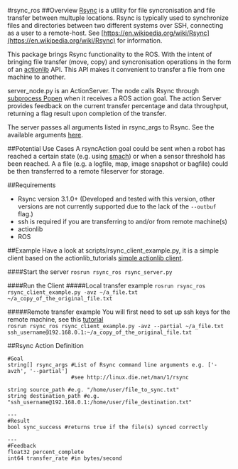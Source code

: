 #rsync_ros
##Overview
[Rsync](http://linux.die.net/man/1/rsync) is a utllity for file syncronisation and file transfer between multuple locations. Rsync is typically used to synchronize files and directories between two different systems over SSH, connecting as a user to a remote-host. See [https://en.wikipedia.org/wiki/Rsync](https://en.wikipedia.org/wiki/Rsync) for information.

This package brings Rsync functionality to the ROS. With the intent of bringing file transfer (move, copy) and syncronisation operations in the form of an [actionlib](http://wiki.ros.org/actionlib) API. This API makes it convenient to transfer a file from one machine to another.

server_node.py is an ActionServer. The node calls Rsync through [subprocess Popen](https://docs.python.org/2/library/subprocess.html#popen-constructor) when it receives a ROS action goal. The action Server provides feedback on the current transfer percentage and data throughput, returning a flag result upon completion of the transfer.

The server passes all arguments listed in rsync_args to Rsync. See the available arguments [here](http://linux.die.net/man/1/rsync).

##Potential Use Cases
A rsyncAction goal could be sent when a robot has reached a certain state (e.g. using [smach](http://wiki.ros.org/smach)) or when a sensor threshold has been reached. A a file (e.g. a logfile, map, image snapshot or bagfile) could be then transferred to a remote fileserver for storage.

##Requirements
* Rsync version 3.1.0+ (Developed and tested with this version, other versions are not currently supported due to the lack of the `--outbuf` flag.)
* ssh is required if you are transferring to and/or from remote machine(s)
* actionlib
* ROS

##Example
Have a look at scripts/rsync_client_example.py, it is a simple client based on the actionlib_tutorials [simple actionlib client](http://wiki.ros.org/actionlib_tutorials/Tutorials/Writing%20a%20Simple%20Action%20Client%20%28Python%29).

####Start the server
`rosrun rsync_ros rsync_server.py`

####Run the Client
#####Local transfer example
`rosrun rsync_ros rsync_client_example.py -avz ~/a_file.txt ~/a_copy_of_the_original_file.txt`

#####Remote transfer example
You will first need to set up ssh keys for the remote machine, see this [tutorial](https://www.digitalocean.com/community/tutorials/how-to-set-up-ssh-keys--2)  
`rosrun rsync_ros rsync_client_example.py -avz --partial ~/a_file.txt ssh_username@192.168.0.1:~/a_copy_of_the_original_file.txt`

##Rsync Action Definition
```
#Goal
string[] rsync_args #List of Rsync command line arguments e.g. ['-avzh', '--partial']
                    #see http://linux.die.net/man/1/rsync
                    
string source_path #e.g. "/home/user/file_to_sync.txt"
string destination_path #e.g. "ssh_username@192.168.0.1:/home/user/file_destination.txt"

---
#Result
bool sync_success #returns true if the file(s) synced correctly

---
#Feedback
float32 percent_complete
int64 transfer_rate #in bytes/second
```
